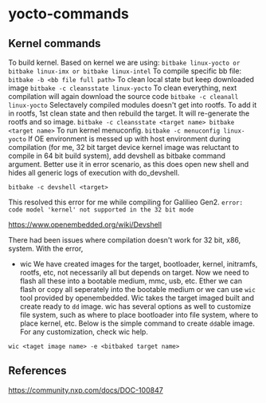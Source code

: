 # yocto-commands

## Kernel commands

To build kernel. Based on kernel we are using:
`
bitbake linux-yocto
or
bitbake linux-imx
or
bitbake linux-intel
`
To compile specific bb file:
`
bitbake -b <bb file full path>
`
To clean local state but keep downloaded image
`
bitbake -c cleansstate linux-yocto
`
To clean everything, next compilation will again download the source code
`
bitbake -c cleanall linux-yocto
`
Selectavely compiled modules doesn't get into rootfs. To add it in rootfs, 1st clean state and then rebuild the target. It will re-generate the rootfs and so image.
`
bitbake -c cleansstate <target name>
bitbake <target name>
`
To run kernel menuconfig.
`
bitbake -c menuconfig linux-yocto
`
If OE environment is messed up with host environment during compilation (for me, 32 bit target device kernel image was reluctant to compile in 64 bit build system), add devshell as bitbake command argument. Better use it in error scenario, as this does open new shell and hides all generic logs of execution with do_devshell.

`
bitbake -c devshell <target>
`

This resolved this error for me while compiling for Galilieo Gen2.
`
error: code model 'kernel' not supported in the 32 bit mode
`

https://www.openembedded.org/wiki/Devshell

There had been issues where compilation doesn't work for 32 bit, x86, system. With the error,

* wic
We have created images for the target, bootloader, kernel, initramfs, rootfs, etc, not necessarily all but depends on target. Now we need to flash all these into a bootable medium, mmc, usb, etc. Ether we can flash or copy all seperately into the bootable medium or we can use `wic` tool provided by openembedded. Wic takes the target imaged built and create ready to `dd` image. wic has several options as well to customize file system, such as where to place bootloader into file system, where to place kernel, etc. Below is the simple command to create `dd`able image. For any customization, check wic help.

`
wic <taget image name> -e <bitbaked target name>
`

## References
https://community.nxp.com/docs/DOC-100847
